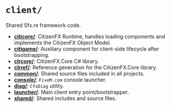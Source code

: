 # `client/`

Shared Sfx.re framework code.

* [**citicore/**](./citicore): CitizenFX Runtime, handles loading components and implements the CitizenFX Object Model.
* [**citigame/**](./citigame): Auxiliary component for client-side lifecycle after bootstrapping.
* [**clrcore/**](./clrcore): CitizenFX.Core C# library.
* [**clrref/**](./clrref): Reference generation for the CitizenFX.Core library.
* [**common/**](./common): Shared source files included in all projects.
* [**console/**](./console): `FiveM.com` console launcher.
* [**diag/**](./diag): `CfxDiag` utility.
* [**launcher/**](./launcher): Main client entry point/bootstrapper.
* [**shared/**](./shared): Shared includes and source files.
